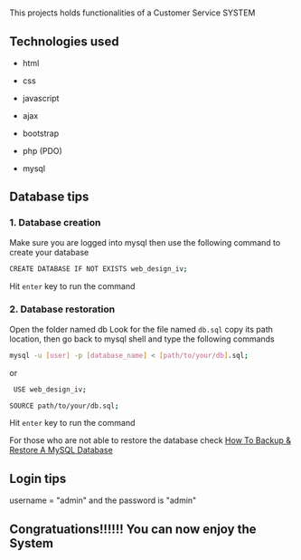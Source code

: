 #

This projects holds functionalities of a Customer Service SYSTEM

## Technologies used

* html

* css

* javascript

* ajax

* bootstrap

* php (PDO)

* mysql

## Database tips

### 1. Database creation

Make sure you are logged into mysql then use the following command to create your database

```bash
CREATE DATABASE IF NOT EXISTS web_design_iv;
```

Hit `enter` key to run the command

### 2. Database restoration

Open the folder named db
Look for the file named `db.sql`
copy its path location, then go back to mysql shell and type the following commands

```bash
mysql -u [user] -p [database_name] < [path/to/your/db].sql;
```

or

```bash
 USE web_design_iv;
```

```bash
SOURCE path/to/your/db.sql;
```

Hit `enter` key to run the command

For those who are not able to restore the database check [How To Backup & Restore A MySQL Database](https://phoenixnap.com/kb/how-to-backup-restore-a-mysql-database)

## Login tips

username = "admin" and the password is "admin"

## Congratuations!!!!!! You can now enjoy the System
